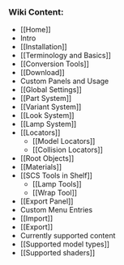 ### Wiki Content:
* [[Home]]
* Intro
 * [[Installation]]
 * [[Terminology and Basics]]
 * [[Conversion Tools]]
* [[Download]]
*  Custom Panels and Usage
 * [[Global Settings]]
 * [[Part System]]
 * [[Variant System]]
 * [[Look System]]
 * [[Lamp System]]
 * [[Locators]]
    * [[Model Locators]]
    * [[Collision Locators]]
 * [[Root Objects]]
 * [[Materials]]
 * [[SCS Tools in Shelf]]
    * [[Lamp Tools]]
    * [[Wrap Tool]]
 * [[Export Panel]]
* Custom Menu Entries
 * [[Import]]
 * [[Export]]
* Currently supported content
 * [[Supported model types]]
 * [[Supported shaders]]
